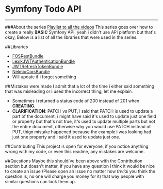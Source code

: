 # Symfony Todo API
---
###About the series
[Playlist to all the videos](https://www.youtube.com/playlist?list=PLqhuffi3fiMN_jVxqlIAILEp4avoBH4wc)
This series goes over how to create a really __BASIC__  Symfony API, yeah i didn't use API platform but that's okay, Below is a list of all the libraries that were used in the series.

##Libraries
* [FOSRestBundle
](https://github.com/FriendsOfSymfony/FOSRestBundle)
* [LexikJWTAuthenticationBundle
](https://github.com/lexik/LexikJWTAuthenticationBundle)
* [JWTRefreshTokenBundle
](https://github.com/gesdinet/JWTRefreshTokenBundle)
* [NelmioCorsBundle
](https://github.com/nelmio/NelmioCorsBundle)
* Will update if i forgot something

##Mistakes were made
I admit that a lot of the time i either said something that was misleading or i used the incorrect thing, let me explain.
* Sometimes i returned a status code of 200 instead of 201 when __CREATING__.
* __CLARIFICATION__: PATCH vs PUT, i said that PATCH is used to update a part of the document, i might have said it's used to update just one field or property but that's not true, it's used to update multiple parts but not the entire document, otherwise why you would use PATCH instead of PUT, thign mistake happened because the example i was looking had just one property and i said it used to update just one.

##Contributing
This project is open for everyone, if you notice anything wrong with my code, or even this readme, any mistakes are welcome.

##Questions
Maybe this should've been above with the Contribution section but doesn't matter, if you have any question i think it would be nice to create an issue (Please open an issue no matter how _trivial_ you think the question is, no one will charge you money for it) that way people with similar questions can look them up.